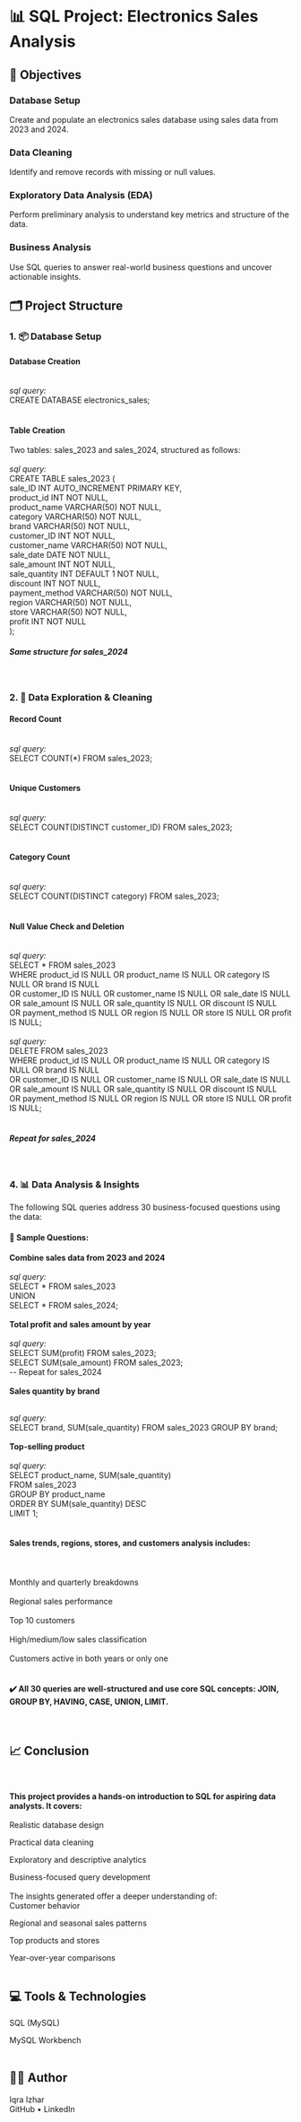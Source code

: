 <h1>📊 SQL Project: Electronics Sales Analysis</h1>

<h2>📝 Objectives</h2>

<h3>Database Setup</h3>
Create and populate an electronics sales database using sales data from 2023 and 2024.
<h3>Data Cleaning</h3>
Identify and remove records with missing or null values.
<h3>Exploratory Data Analysis (EDA)</h3>
Perform preliminary analysis to understand key metrics and structure of the data.
<h3>Business Analysis</h3>
Use SQL queries to answer real-world business questions and uncover actionable insights.
<h2>🗂️ Project Structure</h2>
<h3>1. 📦 Database Setup</h3>
<h4>Database Creation</h4>
<br>
<i>sql query:</i><br>
CREATE DATABASE electronics_sales;<br>
<br>
<h4>Table Creation</h4>
Two tables: sales_2023 and sales_2024, structured as follows:
<br>
<br>
<i>sql query:</i><br>
CREATE TABLE sales_2023 (<br>
  sale_ID INT AUTO_INCREMENT PRIMARY KEY,<br>
  product_id INT NOT NULL,<br>
  product_name VARCHAR(50) NOT NULL,<br>
  category VARCHAR(50) NOT NULL,<br>
  brand VARCHAR(50) NOT NULL,<br>
  customer_ID INT NOT NULL,<br>
  customer_name VARCHAR(50) NOT NULL,<br>
  sale_date DATE NOT NULL,<br>
  sale_amount INT NOT NULL,<br>
  sale_quantity INT DEFAULT 1 NOT NULL,<br>
  discount INT NOT NULL,<br>
  payment_method VARCHAR(50) NOT NULL,<br>
  region VARCHAR(50) NOT NULL,<br>
  store VARCHAR(50) NOT NULL,<br>
  profit INT NOT NULL<br>
);<br>
<h5>Same structure for sales_2024</h5>
<br>
<h3>2. 🧹 Data Exploration & Cleaning</h3>
<h4>Record Count</h4>
<br>
<i>sql query:</i><br>
SELECT COUNT(*) FROM sales_2023;<br>
<br>
<h4>Unique Customers</h4>
<br>
<i>sql query:</i><br>
SELECT COUNT(DISTINCT customer_ID) FROM sales_2023;<br>
<br>
<h4>Category Count</h4>
<br>
<i>sql query:</i><br>
SELECT COUNT(DISTINCT category) FROM sales_2023;<br>
<br>
<h4>Null Value Check and Deletion</h4>
<br>
<i>sql query:</i><br>
SELECT * FROM sales_2023<br>
WHERE product_id IS NULL OR product_name IS NULL OR category IS NULL OR brand IS NULL<br>
  OR customer_ID IS NULL OR customer_name IS NULL OR sale_date IS NULL<br>
  OR sale_amount IS NULL OR sale_quantity IS NULL OR discount IS NULL<br>
  OR payment_method IS NULL OR region IS NULL OR store IS NULL OR profit IS NULL;<br>
  <br>
<i>sql query:</i><br>
DELETE FROM sales_2023<br>
WHERE product_id IS NULL OR product_name IS NULL OR category IS NULL OR brand IS NULL<br>
  OR customer_ID IS NULL OR customer_name IS NULL OR sale_date IS NULL<br>
  OR sale_amount IS NULL OR sale_quantity IS NULL OR discount IS NULL<br>
  OR payment_method IS NULL OR region IS NULL OR store IS NULL OR profit IS NULL;<br>
<br>
<h5>Repeat for sales_2024</h5>
<br>
<h3>4. 📊 Data Analysis & Insights</h3>
The following SQL queries address 30 business-focused questions using the data:
<br>
<h4>📌 Sample Questions:</h4>

<b>Combine sales data from 2023 and 2024</b>
<br>
<br>
<i>sql query:</i><br>
SELECT * FROM sales_2023<br>
UNION<br>
SELECT * FROM sales_2024;<br>
<br>
<b>Total profit and sales amount by year</b><br>
<br>
<i>sql query:</i><br>
SELECT SUM(profit) FROM sales_2023;<br>
SELECT SUM(sale_amount) FROM sales_2023;<br>
-- Repeat for sales_2024<br>
<br>
<b>Sales quantity by brand</b><br>

<br>
<i>sql query:</i><br>
SELECT brand, SUM(sale_quantity) FROM sales_2023 GROUP BY brand;<br>
<br>
<b>Top-selling product</b><br>

<br>
<i>sql query:</i><br>
SELECT product_name, SUM(sale_quantity)<br>
FROM sales_2023<br>
GROUP BY product_name<br>
ORDER BY SUM(sale_quantity) DESC<br>
LIMIT 1;<br>
<br>
<h4>Sales trends, regions, stores, and customers analysis includes:</h4><br>
<br>
Monthly and quarterly breakdowns<br>
<br>
Regional sales performance<br>
<br>
Top 10 customers<br>
<br>
High/medium/low sales classification<br>
<br>
Customers active in both years or only one<br>
<br>
<h4>✔️ All 30 queries are well-structured and use core SQL concepts: JOIN, GROUP BY, HAVING, CASE, UNION, LIMIT.</h4>
<br>
<h2>📈 Conclusion</h2>
<br>
<br>
<b>This project provides a hands-on introduction to SQL for aspiring data analysts. It covers:</b>
<br>
<br>
Realistic database design<br>

Practical data cleaning<br>

Exploratory and descriptive analytics<br>

Business-focused query development<br>
<br>
The insights generated offer a deeper understanding of:
<br>
Customer behavior<br>

Regional and seasonal sales patterns<br>

Top products and stores<br>

Year-over-year comparisons<br>
<br>
<h2>💻 Tools & Technologies</h2>
SQL (MySQL)<br>

MySQL Workbench<br>
<br>
<h2>👨‍💻 Author</h2>
Iqra Izhar<br>
GitHub • LinkedIn
